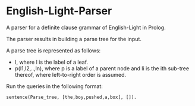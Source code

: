 # English-Light-Parser
A parser for a definite clause grammar of English-Light in Prolog.

The parser results in building a parse tree for the input.

A parse tree is represented as follows:
* l, where l is the label of a leaf.
* p(l1,l2,..,ln), where p is a label of a parent node and li is the ith sub-tree thereof, where left-to-right order is assumed.

Run the queries in the following format:
```
sentence(Parse_tree, [the,boy,pushed,a,box], []).
```
